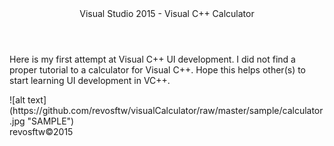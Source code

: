 
<title>Visual Calculator</title>
<HEADER>Visual Studio 2015 - Visual C++ Calculator</HEADER>
<p>
Here is my first attempt at Visual C++ UI development.
I did not find a proper tutorial to a calculator for Visual C++.
Hope this helps other(s) to start learning UI development in VC++.
</p>
![alt text](https://github.com/revosftw/visualCalculator/raw/master/sample/calculator.jpg "SAMPLE")
<footer>revosftw&copy;2015</footer>